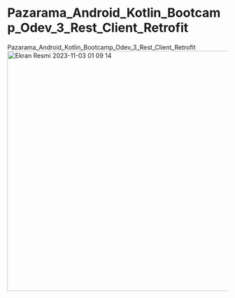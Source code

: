 # Pazarama_Android_Kotlin_Bootcamp_Odev_3_Rest_Client_Retrofit
Pazarama_Android_Kotlin_Bootcamp_Odev_3_Rest_Client_Retrofit
<img width="548" alt="Ekran Resmi 2023-11-03 01 09 14" src="https://github.com/recepgemalmaz/Pazarama_Android_Kotlin_Bootcamp_Odev_3_Rest_Client_Retrofit/assets/76572594/79aecebc-fa48-4e68-b7fa-1bc6b6c13771">
